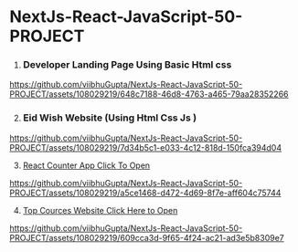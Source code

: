 # NextJs-React-JavaScript-50-PROJECT

1. <h3>Developer Landing Page Using Basic Html css</h3>
   
https://github.com/viibhuGupta/NextJs-React-JavaScript-50-PROJECT/assets/108029219/648c7188-46d8-4763-a465-79aa28352266

2. <h3>Eid Wish Website (Using Html Css Js )</h3>
   
https://github.com/viibhuGupta/NextJs-React-JavaScript-50-PROJECT/assets/108029219/7d34b5c1-e033-4c12-818d-150fca394d04

3. <a href="https://react-counter-app-1.netlify.app/" target="_blank" >React Counter App Click To Open</a>  <br/>

https://github.com/viibhuGupta/NextJs-React-JavaScript-50-PROJECT/assets/108029219/a5ce1468-d472-4d69-8f7e-aff604c75744

4.   <a href="https://top-new-cources.netlify.app/" target="_blank" >Top Cources Website Click Here to Open</a>  <br/>

https://github.com/viibhuGupta/NextJs-React-JavaScript-50-PROJECT/assets/108029219/609cca3d-9f65-4f24-ac21-ad3e5b8309e7









